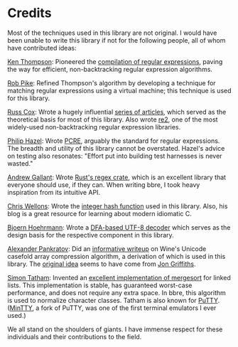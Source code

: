 # Credits

Most of the techniques used in this library are not original. I would have been unable to write this library if not for the following people, all of whom have contributed ideas:

[Ken Thompson](https://en.wikipedia.org/wiki/Ken_Thompson): Pioneered the [compilation of regular expressions](https://dl.acm.org/doi/10.1145/363347.363387), paving the way for efficient, non-backtracking regular expression algorithms.

[Rob Pike](http://herpolhode.com/rob/): Refined Thompson's algorithm by developing a technique for matching regular expressions using a virtual machine; this technique is used for this library.

[Russ Cox](https://swtch.com/~rsc/): Wrote a hugely influential [series of articles](https://swtch.com/~rsc/regexp/), which served as the theoretical basis for most of this library. Also wrote [re2](https://github.com/google/re2/wiki/Syntax), one of the most widely-used non-backtracking regular expression libraries.

[Philip Hazel](http://quercite.dx.am/): Wrote [PCRE](https://en.wikipedia.org/wiki/Perl_Compatible_Regular_Expressions), arguably the standard for regular expressions. The breadth and utility of this library cannot be overstated. Hazel's advice on testing also resonates: "Effort put into building test harnesses is never wasted."

[Andrew Gallant](https://github.com/BurntSushi): Wrote [Rust's regex crate](https://github.com/rust-lang/regex), which is an excellent library that everyone should use, if they can. When writing bbre, I took heavy inspiration from its intuitive API.

[Chris Wellons](https://nullprogram.com/): Wrote the [integer hash function](https://nullprogram.com/blog/2018/07/31/) used in this library. Also, his blog is a great resource for learning about modern idiomatic C.

[Bjoern Hoehrmann](https://bjoern.hoehrmann.de/): Wrote a [DFA-based UTF-8 decoder](https://bjoern.hoehrmann.de/utf-8/decoder/dfa/) which serves as the design basis for the respective component in this library.

[Alexander Pankratov](https://swapped.cc/): Did an [informative writeup](https://github.com/apankrat/notes/blob/master/fast-case-conversion/README.md) on Wine's Unicode casefold array compression algorithm, a derivation of which is used in this library. The [original idea](https://github.com/wine-mirror/wine/commit/a02ce81082ef2f27fdfcf577efbe491582becd28a) seems to have come from [Jon Griffiths](https://github.com/jgriffiths).

[Simon Tatham](https://www.chiark.greenend.org.uk/~sgtatham/): Invented an [excellent implementation of mergesort](https://www.chiark.greenend.org.uk/~sgtatham/algorithms/listsort.html) for linked lists. This implementation is stable, has guaranteed worst-case performance, and does not require any extra space. In bbre, this algorithm is used to normalize character classes. Tatham is also known for [PuTTY](https://www.chiark.greenend.org.uk/~sgtatham/putty/). ([MinTTY](https://github.com/mintty/mintty), a fork of PuTTY, was one of the first terminal emulators I ever used.)

We all stand on the shoulders of giants. I have immense respect for these individuals and their contributions to the field.
